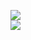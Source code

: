 [![](https://img.shields.io/badge/Made%20With-Github%20Spray-lightgrey.svg?style=for-the-badge&logo=github)](https://github.com/Annihil/github-spray#5498)  
[![](https://i.imgur.com/2DrTn0Z.gif)](https://github.com/Annihil/github-spray)